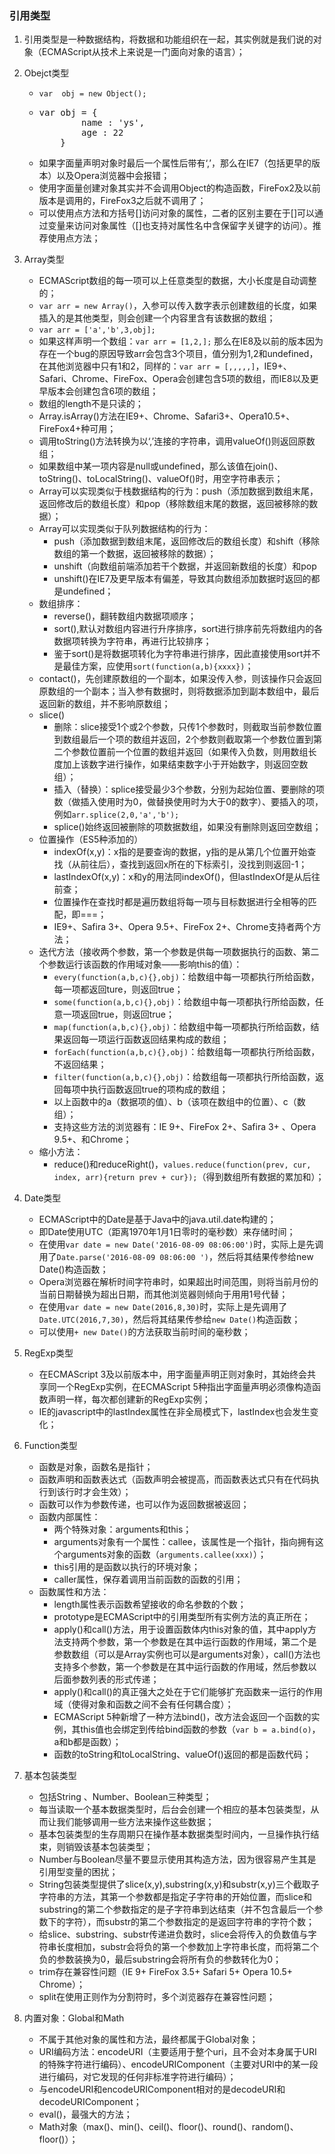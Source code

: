 ### 引用类型
1. 引用类型是一种数据结构，将数据和功能组织在一起，其实例就是我们说的对象（ECMAScript从技术上来说是一门面向对象的语言）；
2. Obejct类型
    - ```var  obj = new Object();```
    - <pre>var obj = {
              name : 'ys',
              age : 22 
          }</pre>
    - 如果字面量声明对象时最后一个属性后带有‘,’，那么在IE7（包括更早的版本）以及Opera浏览器中会报错；
    - 使用字面量创建对象其实并不会调用Object的构造函数，FireFox2及以前版本是调用的，FireFox3之后就不调用了；
    - 可以使用点方法和方括号[]访问对象的属性，二者的区别主要在于[]可以通过变量来访问对象属性（[]也支持对属性名中含保留字关键字的访问）。推荐使用点方法；
3. Array类型
    - ECMAScript数组的每一项可以上任意类型的数据，大小长度是自动调整的；
    - ```var arr = new Array()```，入参可以传入数字表示创建数组的长度，如果插入的是其他类型，则会创建一个内容里含有该数据的数组；
    - ```var arr = ['a','b',3,obj];```
    - 如果这样声明一个数组：```var arr = [1,2,];```  那么在IE8及以前的版本因为存在一个bug的原因导致arr会包含3个项目，值分别为1,2和undefined，在其他浏览器中只有1和2，同样的：```var arr = [,,,,,]```，IE9+、Safari、Chrome、FireFox、Opera会创建包含5项的数组，而IE8以及更早版本会创建包含6项的数组；
    - 数组的length不是只读的；
    - Array.isArray()方法在IE9+、Chrome、Safari3+、Opera10.5+、FireFox4+种可用；
    - 调用toString()方法转换为以‘,’连接的字符串，调用valueOf()则返回原数组；
    - 如果数组中某一项内容是null或undefined，那么该值在join()、toString()、toLocalString()、valueOf()时，用空字符串表示；
    - Array可以实现类似于栈数据结构的行为：push（添加数据到数组末尾，返回修改后的数组长度）和pop（移除数组末尾的数据，返回被移除的数据）；
    - Array可以实现类似于队列数据结构的行为：
        - push（添加数据到数组末尾，返回修改后的数组长度）和shift（移除数组的第一个数据，返回被移除的数据）；
        - unshift（向数组前端添加若干个数据，并返回新数组的长度）和pop
        - unshift()在IE7及更早版本有偏差，导致其向数组添加数据时返回的都是undefined；
    - 数组排序：
        - reverse()，翻转数组内数据项顺序；
        - sort(),默认对数组内容进行升序排序，sort进行排序前先将数组内的各数据项转换为字符串，再进行比较排序；
        - 鉴于sort()是将数据项转化为字符串进行排序，因此直接使用sort并不是最佳方案，应使用```sort(function(a,b){xxxx})```；
    - contact()，先创建原数组的一个副本，如果没传入参，则该操作只会返回原数组的一个副本；当入参有数据时，则将数据添加到副本数组中，最后返回新的数组，并不影响原数组；
    - slice()
        - 删除：slice接受1个或2个参数，只传1个参数时，则截取当前参数位置到数组最后一个项的数组并返回，2个参数则截取第一个参数位置到第二个参数位置前一个位置的数组并返回（如果传入负数，则用数组长度加上该数字进行操作，如果结束数字小于开始数字，则返回空数组）；     
        - 插入（替换）：splice接受最少3个参数，分别为起始位置、要删除的项数（做插入使用时为0，做替换使用时为大于0的数字）、要插入的项，例如```arr.splice(2,0,'a','b'); ```
        - splice()始终返回被删除的项数据数组，如果没有删除则返回空数组；
    - 位置操作（ES5种添加的）
        - indexOf(x,y)：x指的是要查询的数据，y指的是从第几个位置开始查找（从前往后），查找到返回x所在的下标索引，没找到则返回-1；
        - lastIndexOf(x,y)：x和y的用法同indexOf()，但lastIndexOf是从后往前查；
        - 位置操作在查找时都是遍历数组将每一项与目标数据进行全相等的匹配，即===；
        - IE9+、Safira 3+、Opera 9.5+、FireFox 2+、Chrome支持者两个方法；
    - 迭代方法（接收两个参数，第一个参数是供每一项数据执行的函数、第二个参数运行该函数的作用域对象——影响this的值）：
        - ```every(function(a,b,c){},obj)```：给数组中每一项都执行所给函数，每一项都返回ture，则返回true；
        - ```some(function(a,b,c){},obj)```：给数组中每一项都执行所给函数，任意一项返回true，则返回true；
        - ```map(function(a,b,c){},obj)```：给数组中每一项都执行所给函数，结果返回每一项运行函数返回结果构成的数组；
        - ```forEach(function(a,b,c){},obj)```：给数组每一项都执行所给函数，不返回结果；
        - ```filter(function(a,b,c){},obj)```：给数组每一项都执行所给函数，返回每项中执行函数返回true的项构成的数组；
        - 以上函数中的a（数据项的值）、b（该项在数组中的位置）、c（数组）；
        - 支持这些方法的浏览器有：IE 9+、FireFox 2+、Safira 3+ 、Opera 9.5+、和Chrome；
    - 缩小方法：
        - reduce()和reduceRight()，```values.reduce(function(prev, cur, index, arr){return prev + cur});```（得到数组所有数据的累加和）；
4. Date类型
    - ECMAScript中的Date是基于Java中的java.util.date构建的；
    - 即Date使用UTC（距离1970年1月1日零时的毫秒数）来存储时间；
    - 在使用```var date = new Date('2016-08-09 08:06:00')```时，实际上是先调用了```Date.parse('2016-08-09 08:06:00 ')```，然后将其结果传参给new Date()构造函数；
    - Opera浏览器在解析时间字符串时，如果超出时间范围，则将当前月份的当前日期替换为超出日期，而其他浏览器则倾向于用用1号代替；
    - 在使用```var date = new Date(2016,8,30)```时，实际上是先调用了```Date.UTC(2016,7,30)```，然后将其结果传参给```new Date()```构造函数；
    - 可以使用```+ new Date()```的方法获取当前时间的毫秒数；
          
5. RegExp类型
    - 在ECMAScript 3及以前版本中，用字面量声明正则对象时，其始终会共享同一个RegExp实例，在ECMAScript 5种指出字面量声明必须像构造函数声明一样，每次都创建新的RegExp实例；
    - IE的javascript中的lastIndex属性在非全局模式下，lastIndex也会发生变化；
          
6. Function类型
    - 函数是对象，函数名是指针；
    - 函数声明和函数表达式（函数声明会被提高，而函数表达式只有在代码执行到该行时才会生效）；
    - 函数可以作为参数传递，也可以作为返回数据被返回；
    - 函数内部属性：
        - 两个特殊对象：arguments和this；
        - arguments对象有一个属性：callee，该属性是一个指针，指向拥有这个arguments对象的函数（```arguments.callee(xxx)```）；
        - this引用的是函数以执行的环境对象；
        - caller属性，保存着调用当前函数的函数的引用； 
    - 函数属性和方法：
        - length属性表示函数希望接收的命名参数的个数；
        - prototype是ECMAScript中的引用类型所有实例方法的真正所在；
        - apply()和call()方法，用于设置函数体内this对象的值，其中apply方法支持两个参数，第一个参数是在其中运行函数的作用域，第二个是参数数组（可以是Array实例也可以是arguments对象），call()方法也支持多个参数，第一个参数是在其中运行函数的作用域，然后参数以后面参数列表的形式传递；
        - apply()和call()的真正强大之处在于它们能够扩充函数来一运行的作用域（使得对象和函数之间不会有任何耦合度）；
        - ECMAScript 5种新增了一种方法bind()，改方法会返回一个函数的实例，其this值也会绑定到传给bind函数的参数（```var b = a.bind(o)```，a和b都是函数）；
        - 函数的toString和toLocalString、valueOf()返回的都是函数代码；
               
7. 基本包装类型
    - 包括String 、Number、Boolean三种类型；
    - 每当读取一个基本数据类型时，后台会创建一个相应的基本包装类型，从而让我们能够调用一些方法来操作这些数据；
    - 基本包装类型的生存周期只在操作基本数据类型时间内，一旦操作执行结束，则销毁该基本包装类型；
    - Number与Boolean尽量不要显示使用其构造方法，因为很容易产生其是引用型变量的困扰；
    - String包装类型提供了slice(x,y),substring(x,y)和substr(x,y)三个截取子字符串的方法，其第一个参数都是指定子字符串的开始位置，而slice和substring的第二个参数指定的是子字符串到达结束（并不包含最后一个参数下的字符），而substr的第二个参数指定的是返回字符串的字符个数；
    - 给slice、substring、substr传递进负数时，slice会将传入的负数值与字符串长度相加，substr会将负的第一个参数加上字符串长度，而将第二个负的参数装换为0，最后substring会将所有负的参数转化为0；
    - trim存在兼容性问题（IE 9+ FireFox 3.5+ Safari 5+ Opera 10.5+ Chrome）；
    - split在使用正则作为分割符时，多个浏览器存在兼容性问题；
            
8. 内置对象：Global和Math
    - 不属于其他对象的属性和方法，最终都属于Global对象；
    - URI编码方法：encodeURI（主要适用于整个uri，且不会对本身属于URI的特殊字符进行编码）、encodeURIComponent（主要对URI中的某一段进行编码，对它发现的任何非标准字符进行编码）；
    - 与encodeURI和encodeURIComponent相对的是decodeURI和decodeURIComponent；
    - eval()，最强大的方法；
    - Math对象（max()、min()、ceil()、floor()、round()、random()、floor()）；
